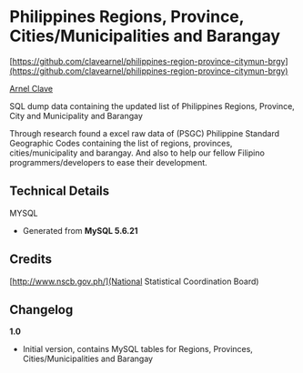 Philippines Regions, Province, Cities/Municipalities and Barangay
===============================



[https://github.com/clavearnel/philippines-region-province-citymun-brgy](https://github.com/clavearnel/philippines-region-province-citymun-brgy)


[Arnel Clave](https://github.com/clavearnel)

SQL dump data containing the updated list of Philippines Regions, Province, City and Municipality and Barangay


Through research found a excel raw data of (PSGC) Philippine Standard Geographic Codes containing the list of regions, provinces, cities/municipality and barangay. And also to help our fellow Filipino programmers/developers to ease their development.

Technical Details
-----------------

MYSQL
* Generated from **MySQL 5.6.21**

Credits
-------
[http://www.nscb.gov.ph/](National Statistical Coordination Board)


Changelog
---------

**1.0**
* Initial version, contains MySQL tables for Regions, Provinces, Cities/Municipalities and Barangay

